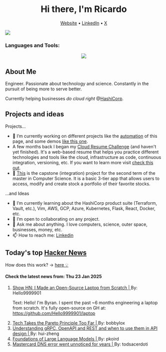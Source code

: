
<!-- This is an HTML comment in your markdown file -->

<h1 align="center">Hi there, I'm Ricardo</h1>
<p align="center">
  <a href="ricardorompar.com">Website</a> •
  <a href="https://www.linkedin.com/in/ricardo-romero-paredes/">LinkedIn</a> •
  <a href="https://twitter.com/ricardorompar">X</a>
</p>
<img src="https://badges.pufler.dev/visits/{ricardorompar}/{ricardorompar}"/>

<h3 align="left">Languages and Tools:</h3>
<p align="center">
  <a href="https://skillicons.dev">
    <img src="https://skillicons.dev/icons?i=terraform,aws,gcp,azure,git,python,kubernetes,react,js,docker,ubuntu" />
  </a>
</p>

<h2>About Me</h2>
Engineer. Passionate about technology and science. Constantly in the pursuit of being more to serve better.

Currently helping businesses <i>do cloud right</i> @<a href="https://github.com/hashicorp">HashiCorp</a>.

<h2>Projects and ideas</h2>
Projects...
<ul>
  <li>🔭 I’m currently working on different projects like the <a href="https://github.com/ricardorompar/ricardorompar/blob/main/automate.py">automation</a> of this page, and some demos <a href="https://github.com/ricardorompar/boundary-ansible-demo">like this one</a>.
  </li>

  <li >A few months back I began my <a href="https://github.com/ricardorompar/cloudResumeChallenge">Cloud Resume Challenge</a> (and haven't yet finished). It's a web-based resume that helps you practice different technologies and tools like the cloud, infrastructure as code, continuous integration, versioning, etc. If you want to learn more visit <a href="https://cloudresumechallenge.dev/docs/the-challenge/aws/">check this out</a>.
  </li>

  <li>🔭 <a href="https://github.com/ricardorompar/capstoneT2">This</a> is the capstone (integration) project for the second term of the master in Computer Science. It is a basic 3-tier app that allows users to access, modify and create stock a portfolio of their favorite stocks.
  </li>
</ul>
...and Ideas
<ul>
  <li>🌱 I’m currently learning about the HashiCorp product suite (Terraform, Vault, etc.), Vim, AWS, GCP, Azure, Kubernetes, Flask, React, Docker, etc.
  </li>
  <li>👯 I’m open to collaborating on any project.</li>
  <li>💬 Ask me about anything. I love computers, science, outer space, businesses, money, etc.</li>
  <li>📫 How to reach me: <a href="https://www.linkedin.com/in/ricardo-romero-paredes/">Linkedin</a></li>
</ul>

<h2>Today's top <a href='https://news.ycombinator.com/'>Hacker News</a></h2>
How does this work? -> <a href='./AUTOMATIC.md'>here 💡</a>

<h4>Check the latest news from: Thu 23 Jan 2025</h4>
<ol>
<li>
    <a href=https://www.byran.ee/posts/creation/>
        Show HN: I Made an Open-Source Laptop from Scratch |
    </a>
    By: Hello9999901
</li>

<p>
Text: Hello! I&#x27;m Byran. I spent the past ~6 months engineering a laptop from scratch. It&#x27;s fully open-source on GH at: <a href="https:&#x2F;&#x2F;github.com&#x2F;Hello9999901&#x2F;laptop">https:&#x2F;&#x2F;github.com&#x2F;Hello9999901&#x2F;laptop</a> </br>
</p>

<li>
    <a href=https://bobbylox.com/blog/tech-takes-the-pareto-principle-too-far/>
        Tech Takes the Pareto Principle Too Far |
    </a>
    By: bobbylox
</li>

<li>
    <a href=https://cloud.google.com/blog/products/api-management/understanding-grpc-openapi-and-rest-and-when-to-use-them>
        Understanding gRPC, OpenAPI and REST and when to use them in API design |
    </a>
    By: hui-zheng
</li>

<li>
    <a href=https://arxiv.org/abs/2501.09223>
        Foundations of Large Language Models |
    </a>
    By: pkoird
</li>

<li>
    <a href=https://krebsonsecurity.com/2025/01/mastercard-dns-error-went-unnoticed-for-years/>
        Mastercard DNS error went unnoticed for years |
    </a>
    By: todsacerdoti
</li>
</ol>